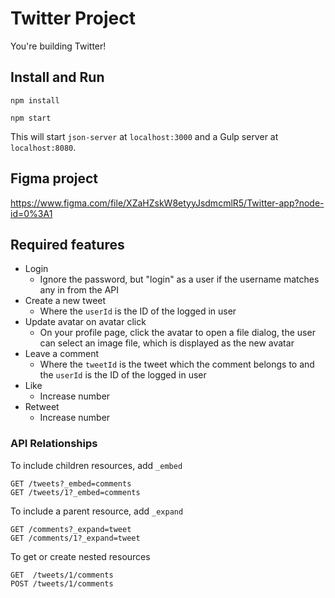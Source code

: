 # Twitter Project

You're building Twitter!

## Install and Run

```
npm install
```

```
npm start
```

This will start `json-server` at `localhost:3000` and a Gulp server at `localhost:8080`.

## Figma project

https://www.figma.com/file/XZaHZskW8etyyJsdmcmlR5/Twitter-app?node-id=0%3A1

## Required features

* Login
  * Ignore the password, but "login" as a user if the username matches any in from the API
* Create a new tweet
  * Where the `userId` is the ID of the logged in user
* Update avatar on avatar click
  * On your profile page, click the avatar to open a file dialog, the user can select an image file, which is displayed as the new avatar
* Leave a comment
  * Where the `tweetId` is the tweet which the comment belongs to and the `userId` is the ID of the logged in user
* Like
  * Increase number
* Retweet
  * Increase number

### API Relationships

To include children resources, add `_embed`

```
GET /tweets?_embed=comments
GET /tweets/1?_embed=comments
```

To include a parent resource, add `_expand`

```
GET /comments?_expand=tweet
GET /comments/1?_expand=tweet
```

To get or create nested resources

```
GET  /tweets/1/comments
POST /tweets/1/comments
```
